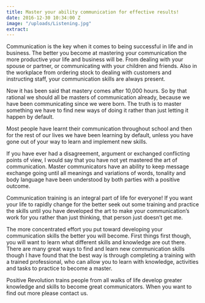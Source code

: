 ```yaml
---
title: Master your ability communication for effective results!
date: 2016-12-30 10:34:00 Z
image: "/uploads/Listening.jpg"
extract: 
---
```


Communication is the key when it comes to being successful in life and in business.  The better you become at mastering your communication the more productive your life and business will be.  From dealing with your spouse or partner, or communicating with your children and friends.  Also in the workplace from ordering stock to dealing with customers and instructing staff, your communication skills are always present.

Now it has been said that mastery comes after 10,000 hours.  So by that rational we should all be masters of communication already, because we have been communicating since we were born. The truth is to master something we have to find new ways of doing it rather than just letting it happen by default.  

Most people have learnt their communication throughout school and then for the rest of our lives we have been learning by default, unless you have gone out of your way to learn and implement new skills.

If you have ever had a disagreement, argument or exchanged conflicting points of view, I would say that you have not yet mastered the art of communication.  Master communicators have an ability to keep message exchange going until all meanings and variations of words, tonality and body language have been understood by both parties with a positive outcome.

Communication training is an integral part of life for everyone!  If you want your life to rapidly change for the better seek out some training and practice the skills until you have developed the art to make your communication’s work for you rather than just thinking, that person just doesn’t get me.

The more concentrated effort you put toward developing your communication skills the better you will become.  First things first though, you will want to learn what different skills and knowledge are out there.  There are many great ways to find and learn new communication skills though I have found that the best way is through completing a training with a trained professional, who can allow you to learn with knowledge, activities and tasks to practice to become a master.

Positive Revolution trains people from all walks of life develop greater knowledge and skills to become great communicators.  When you want to find out more please contact us.


